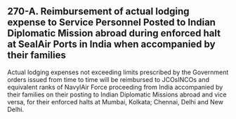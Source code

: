 ## 270-A. Reimbursement of actual lodging expense to Service Personnel Posted to Indian Diplomatic Mission abroad during enforced halt at SealAir Ports in India when accompanied by their families

Actual lodging expenses not exceeding limits prescribed by the Government orders issued from time to time will be reimbursed to JCOsINCOs and equivalent ranks of NavylAir Force proceeding from India accompanied by their families on their posting to Indian Diplomatic Missions abroad and vice versa, for their enforced halts at Mumbai, Kolkata; Chennai, Delhi and New Delhi.
